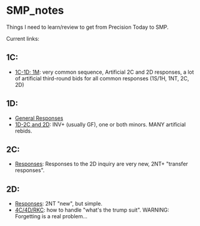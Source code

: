 # SMP_notes
Things I need to learn/review to get from Precision Today to SMP.

Current links:
## 1C:
- [1C-1D; 1M](./1C-1D-1M.md): very common sequence, Artificial 2C and 2D responses, a lot of artificial third-round bids for all common responses (1S/1H, 1NT, 2C, 2D)
## 1D:
- [General Responses](./1D-otherodd.md)
- [1D-2C and 2D](1d-2m.md): INV+ (usually GF), one or both minors.  MANY artificial rebids.
## 2C:
- [Responses](./2C_responses.md): Responses to the 2D inquiry are very new, 2NT+ "transfer responses".
## 2D:
- [Responses](2d-followups.md): 2NT "new", but simple.
- [4C/4D/RKC](4c4d4nt.md): how to handle "what's the trump suit".  WARNING: Forgetting is a real problem...
